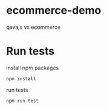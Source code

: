 # ecommerce-demo
qavajs vs ecommerce

# Run tests
install npm packages

`npm install`

run tests

`npm run test`
